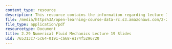 ```yaml
---
content_type: resource
description: This resource contains the information regarding lecture 19 slides.
file: /media/https%3A/open-learning-course-data-rc.s3.amazonaws.com/2-29-numerical-fluid-mechanics-spring-2015/765313c75c640191ca68e174f5296720_MIT2_29S15_Lecture19.pdf
file_type: application/pdf
resourcetype: Document
title: 2.29 Numerical Fluid Mechanics Lecture 19 Slides
uid: 765313c7-5c64-0191-ca68-e174f5296720
---
```


